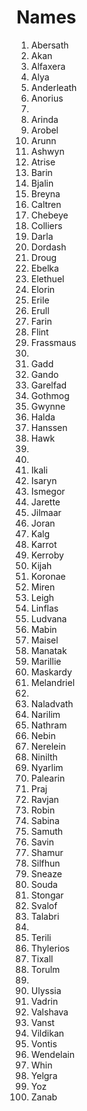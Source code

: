 # Names

1. Abersath  
2. Akan  
3. Alfaxera  
4. Alya  
5. Anderleath  
6. Anorius  
7.    
8. Arinda  
9. Arobel  
10. Arunn  
11. Ashwyn  
12. Atrise  
13. Barin  
14. Bjalin  
15. Breyna  
16. Caltren  
17. Chebeye  
18. Colliers  
19. Darla  
20. Dordash  
21. Droug  
22. Ebelka  
23. Elethuel  
24. Elorin  
25. Erile  
26. Erull  
27. Farin  
28. Flint  
29. Frassmaus  
30.  
31. Gadd  
32. Gando  
33. Garelfad  
34. Gothmog  
35. Gwynne  
36. Halda  
37. Hanssen  
38. Hawk  
39.  
40.  
41. Ikali  
42. Isaryn  
43. Ismegor  
44. Jarette  
45. Jilmaar  
46. Joran  
47. Kalg  
48. Karrot  
49. Kerroby  
50. Kijah  
51. Koronae  
52. Miren  
53. Leigh  
54. Linflas  
55. Ludvana  
56. Mabin  
57. Maisel  
58. Manatak  
59. Marillie  
60. Maskardy  
61. Melandriel  
62.  
63. Naladvath  
64. Narilim  
65. Nathram  
66. Nebin  
67. Nerelein  
68. Ninilth  
69. Nyarlim  
70. Palearin  
71. Praj  
72. Ravjan  
73. Robin  
74. Sabina  
75. Samuth  
76. Savin  
77. Shamur  
78. Silfhun  
79. Sneaze  
80. Souda  
81. Stongar  
82. Svalof  
83. Talabri  
84.  
85. Terili  
86. Thylerios  
87. Tixall  
88. Torulm  
89.  
90. Ulyssia  
91. Vadrin  
92. Valshava  
93. Vanst  
94. Vildikan  
95. Vontis  
96. Wendelain  
97. Whin  
98. Yelgra  
99. Yoz  
100. Zanab  

